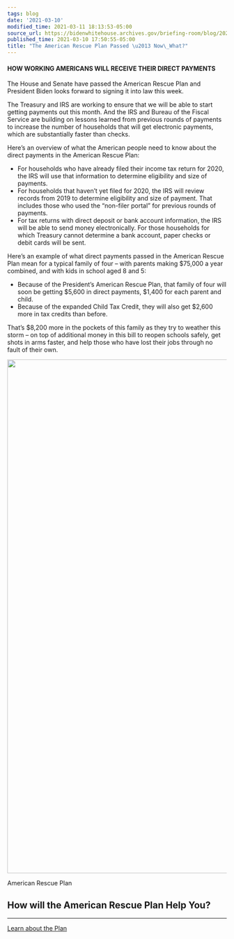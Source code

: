 ```yaml
---
tags: blog
date: '2021-03-10'
modified_time: 2021-03-11 18:13:53-05:00
source_url: https://bidenwhitehouse.archives.gov/briefing-room/blog/2021/03/10/the-american-rescue-plan-passed-now-what/
published_time: 2021-03-10 17:50:55-05:00
title: "The American Rescue Plan Passed \u2013 Now\_What?"
---
```

 
#### HOW WORKING AMERICANS WILL RECEIVE THEIR DIRECT PAYMENTS

The House and Senate have passed the American Rescue Plan and President
Biden looks forward to signing it into law this week.

The Treasury and IRS are working to ensure that we will be able to start
getting payments out this month. And the IRS and Bureau of the Fiscal
Service are building on lessons learned from previous rounds of payments
to increase the number of households that will get electronic payments,
which are substantially faster than checks.

Here’s an overview of what the American people need to know about the
direct payments in the American Rescue Plan:

-   For households who have already filed their income tax return for
    2020, the IRS will use that information to determine eligibility and
    size of payments.
-   For households that haven’t yet filed for 2020, the IRS will review
    records from 2019 to determine eligibility and size of payment. That
    includes those who used the “non-filer portal” for previous rounds
    of payments.
-   For tax returns with direct deposit or bank account information, the
    IRS will be able to send money electronically. For those households
    for which Treasury cannot determine a bank account, paper checks or
    debit cards will be sent.

Here’s an example of what direct payments passed in the American Rescue
Plan mean for a typical family of four – with parents making $75,000 a
year combined, and with kids in school aged 8 and 5:

-   Because of the President’s American Rescue Plan, that family of four
    will soon be getting $5,600 in direct payments, $1,400 for each
    parent and child.
-   Because of the expanded Child Tax Credit, they will also get $2,600
    more in tax credits than before.

That’s $8,200 more in the pockets of this family as they try to weather
this storm – on top of additional money in this bill to reopen schools
safely, get shots in arms faster, and help those who have lost their
jobs through no fault of their own.

<img
src="https://bidenwhitehouse.archives.gov/wp-content/uploads/2021/03/ARP-Hero_2500x1250_V3.png?w=2360"
class="lazy-load object-fit-cover"
data-sizes="(max-width: 2360px) 100vw, 2360px" loading="lazy"
sizes="(max-width: 2360px) 100vw, 2360px"
srcset="https://bidenwhitehouse.archives.gov/wp-content/uploads/2021/03/ARP-Hero_2500x1250_V3.png 5000w, https://bidenwhitehouse.archives.gov/wp-content/uploads/2021/03/ARP-Hero_2500x1250_V3.png?resize=615,308 615w, https://bidenwhitehouse.archives.gov/wp-content/uploads/2021/03/ARP-Hero_2500x1250_V3.png?resize=768,384 768w, https://bidenwhitehouse.archives.gov/wp-content/uploads/2021/03/ARP-Hero_2500x1250_V3.png?resize=1270,635 1270w, https://bidenwhitehouse.archives.gov/wp-content/uploads/2021/03/ARP-Hero_2500x1250_V3.png?resize=1536,768 1536w, https://bidenwhitehouse.archives.gov/wp-content/uploads/2021/03/ARP-Hero_2500x1250_V3.png?resize=2048,1024 2048w, https://bidenwhitehouse.archives.gov/wp-content/uploads/2021/03/ARP-Hero_2500x1250_V3.png?resize=1180,590 1180w, https://bidenwhitehouse.archives.gov/wp-content/uploads/2021/03/ARP-Hero_2500x1250_V3.png?resize=2360,1180 2360w, https://bidenwhitehouse.archives.gov/wp-content/uploads/2021/03/ARP-Hero_2500x1250_V3.png?resize=1200,600 1200w, https://bidenwhitehouse.archives.gov/wp-content/uploads/2021/03/ARP-Hero_2500x1250_V3.png?resize=1038,519 1038w"
width="2360" height="1180" />

American Rescue Plan

## How will the American Rescue Plan Help<span class="dewidow"> </span>You?

------------------------------------------------------------------------

<a href="/american-rescue-plan/" class="btn">Learn about the Plan</a>
